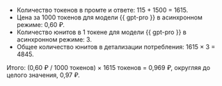 * Количество токенов в промте и ответе: 115 + 1500 = 1615.
* Цена за 1000 токенов для модели {{ gpt-pro }} в асинхронном режиме: 0,60 ₽.
* Количество юнитов в 1 токене для модели {{ gpt-pro }} в асинхронном режиме: 3.
* Общее количество юнитов в детализации потребления: 1615 × 3 = 4845.

Итого: (0,60&nbsp;₽ / 1000 токенов) × 1615 токенов = 0,969&nbsp;₽, округляя до целого значения, 0,97&nbsp;₽.